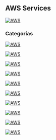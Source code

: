 ## AWS Services
[![AWS](https://img.shields.io/badge/AWS_Services-ff9900?style=for-the-badge&logo=amazon&logoColor=white&labelColor=101010)](https://github.com/Alberto-mt/AWS/blob/main/AWS%20Services/AWS_Services.md)

### Categorías
  [![AWS](https://img.shields.io/badge/Gestion_de_Identidad_Conformidad_y_Seguridad-447ac0?style=for-the-badge&logo=amazon&logoColor=white&labelColor=101010)](https://github.com/Alberto-mt/AWS/blob/main/AWS%20Services/Categorias/Gestion_de_Identidad-Conformidad-Seguridad.md)
  
[![AWS](https://img.shields.io/badge/EC2_Elastic_Cloud_Computing-c044b8?style=for-the-badge&logo=amazon&logoColor=white&labelColor=101010)](https://github.com/Alberto-mt/AWS/blob/main/AWS%20Services/Categorias/EC2_Elastic_Cloud_Computing.md)

[![AWS](https://img.shields.io/badge/EBS_Elastic_Block_Store-c08a44?style=for-the-badge&logo=amazon&logoColor=white&labelColor=101010)](https://github.com/Alberto-mt/AWS/blob/main/AWS%20Services/Categorias/EBS_Elastic_Block_Store.md)

[![AWS](https://img.shields.io/badge/ELB_Elastic_Load_Balancer-44c04c?style=for-the-badge&logo=amazon&logoColor=white&labelColor=101010)](https://github.com/Alberto-mt/AWS/blob/main/AWS%20Services/Categorias/ELB_Elastic_Load_Balancer.md)

[![AWS](https://img.shields.io/badge/Auto_Scaling-447ac0?style=for-the-badge&logo=amazon&logoColor=white&labelColor=101010)](https://github.com/Alberto-mt/AWS/blob/main/AWS%20Services/Categorias/Auto_Scaling.md)

[![AWS](https://img.shields.io/badge/VPC_Redes_en_AWS-c044b8?style=for-the-badge&logo=amazon&logoColor=white&labelColor=101010)](https://github.com/Alberto-mt/AWS/blob/main/AWS%20Services/Categorias/VPC_Redes_en_AWS.md)

[![AWS](https://img.shields.io/badge/S3_Simple_Storage_Service.md-c08a44?style=for-the-badge&logo=amazon&logoColor=white&labelColor=101010)](https://github.com/Alberto-mt/AWS/blob/main/AWS%20Services/Categorias/S3_Simple_Storage_Service.md)

[![AWS](https://img.shields.io/badge/Monitorizacion-44c04c?style=for-the-badge&logo=amazon&logoColor=white&labelColor=101010)](https://github.com/Alberto-mt/AWS/blob/main/AWS%20Services/Categorias/Monitorizacion.md)

[![AWS](https://img.shields.io/badge/BBDD_en_AWS-447ac0?style=for-the-badge&logo=amazon&logoColor=white&labelColor=101010)](https://github.com/Alberto-mt/AWS/blob/main/AWS%20Services/Categorias/BBDD_en_AWS.md)

[![AWS](https://img.shields.io/badge/Lambda-c044b8?style=for-the-badge&logo=amazon&logoColor=white&labelColor=101010)](https://github.com/Alberto-mt/AWS/blob/main/AWS%20Services/Categorias/Lambda.md)
